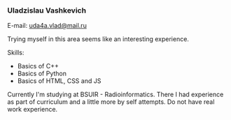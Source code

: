 ### Uladzislau Vashkevich

E-mail: uda4a.vlad@mail.ru

Trying myself in this area seems like an interesting experience.

Skills:
- Basics of C++
- Basics of Python
- Basics of HTML, CSS and JS

Currently I'm studying at BSUIR - Radioinformatics. There I had experience as part of curriculum and a little more by self attempts. Do not have real work experience.
